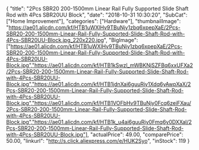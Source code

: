 {
	"title": "2Pcs SBR20 200-1500mm Linear Rail  Fully Supported Slide Shaft Rod with 4Pcs SBR20UU Block",
	"date": "2018-10-31 10:30:20",
	"SubCat": ["Home Improvement"],
	"categories": ["Hardware"],
	"thumbnailImage": "https://ae01.alicdn.com/kf/HTB1uWXlHv9TBuNjy1zbq6xpepXaE/2Pcs-SBR20-200-1500mm-Linear-Rail-Fully-Supported-Slide-Shaft-Rod-with-4Pcs-SBR20UU-Block.jpg_220x220.jpg",
	"BigImage": ["https://ae01.alicdn.com/kf/HTB1uWXlHv9TBuNjy1zbq6xpepXaE/2Pcs-SBR20-200-1500mm-Linear-Rail-Fully-Supported-Slide-Shaft-Rod-with-4Pcs-SBR20UU-Block.jpg","https://ae01.alicdn.com/kf/HTB1kSwzl_mWBKNjSZFBq6xxUFXa2/2Pcs-SBR20-200-1500mm-Linear-Rail-Fully-Supported-Slide-Shaft-Rod-with-4Pcs-SBR20UU-Block.jpg","https://ae01.alicdn.com/kf/HTB1jdnXai6guuRjy1Xdq6yAwpXaX/2Pcs-SBR20-200-1500mm-Linear-Rail-Fully-Supported-Slide-Shaft-Rod-with-4Pcs-SBR20UU-Block.jpg","https://ae01.alicdn.com/kf/HTB1VOFbHv9TBuNjy0Fcq6zeiFXau/2Pcs-SBR20-200-1500mm-Linear-Rail-Fully-Supported-Slide-Shaft-Rod-with-4Pcs-SBR20UU-Block.jpg","https://ae01.alicdn.com/kf/HTB1k_u4ai6guuRjy0Fmq6y0DXXal/2Pcs-SBR20-200-1500mm-Linear-Rail-Fully-Supported-Slide-Shaft-Rod-with-4Pcs-SBR20UU-Block.jpg"],
	"actualPrice": 49.00,
	"comparePrice": 50.00,
	"linkurl": "http://s.click.aliexpress.com/e/HUK2Syo",
	"inStock": 119
}

